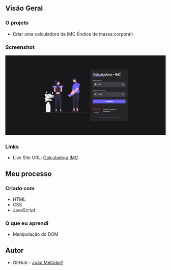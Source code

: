 ## Visão Geral

### O projeto

- Criar uma calculadora de IMC (Índice de massa corporal)

### Screenshot

![](./calculadora-imc.png)

### Links

- Live Site URL: [Calculadora IMC](https://calculadora-imc-ten-dun.vercel.app/)

## Meu processo

### Criado com

- HTML
- CSS
- JavaScript

### O que eu aprendi

- Manipulação do DOM

## Autor

- GitHub - [João Metzdorf](https://github.com/joaometzdorf)
